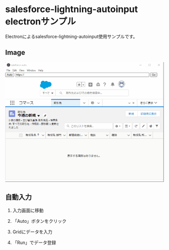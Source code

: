 # salesforce-lightning-autoinput electronサンプル
Electronによるsalesforce-lightning-autoinput使用サンプルです。

## Image
![](example.gif)

## 自動入力

1. 入力画面に移動

1. 「Auto」ボタンをクリック

1. Gridにデータを入力

1. 「Run」でデータ登録




